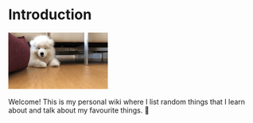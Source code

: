 # Introduction

![](.gitbook/assets/happy.gif)

Welcome! This is my personal wiki where I list random things that I learn about and talk about my favourite things. 🥰

